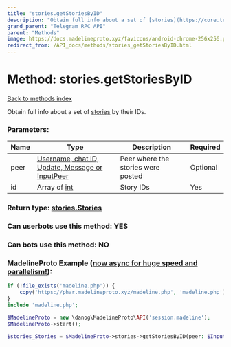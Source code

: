 ```yaml
---
title: "stories.getStoriesByID"
description: "Obtain full info about a set of [stories](https://core.telegram.org/api/stories) by their IDs."
grand_parent: "Telegram RPC API"
parent: "Methods"
image: https://docs.madelineproto.xyz/favicons/android-chrome-256x256.png
redirect_from: /API_docs/methods/stories_getStoriesByID.html
---
```

# Method: stories.getStoriesByID
[Back to methods index](index.html)



Obtain full info about a set of [stories](https://core.telegram.org/api/stories) by their IDs.

### Parameters:

| Name     |    Type       | Description | Required |
|----------|---------------|-------------|----------|
|peer|[Username, chat ID, Update, Message or InputPeer](/API_docs/types/InputPeer.html) | Peer where the stories were posted | Optional|
|id|Array of [int](/API_docs/types/int.html) | Story IDs | Yes|


### Return type: [stories.Stories](/API_docs/types/stories.Stories.html)

### Can userbots use this method: **YES**

### Can bots use this method: **NO**


### MadelineProto Example ([now async for huge speed and parallelism!](https://docs.madelineproto.xyz/docs/ASYNC.html)):


```php
if (!file_exists('madeline.php')) {
    copy('https://phar.madelineproto.xyz/madeline.php', 'madeline.php');
}
include 'madeline.php';

$MadelineProto = new \danog\MadelineProto\API('session.madeline');
$MadelineProto->start();

$stories_Stories = $MadelineProto->stories->getStoriesByID(peer: $InputPeer, id: [$int, $int], );
```

